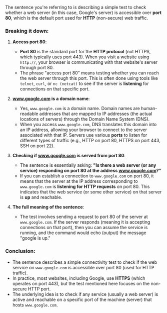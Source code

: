 The sentence you're referring to is describing a simple test to check whether a web server (in this case, Google's server) is accessible over **port 80**, which is the default port used for **HTTP** (non-secure) web traffic.

### Breaking it down:
1. **Access port 80**: 
   - **Port 80** is the standard port for the **HTTP protocol** (not HTTPS, which typically uses port 443). When you visit a website using `http://`, your browser is communicating with that website's server through port 80.
   - The phrase "access port 80" means testing whether you can reach the web server through this port. This is often done using tools like `telnet`, `curl`, or `nc (netcat)` to see if the server is **listening** for connections on that specific port.

2. **www.google.com is a domain name**:
   - Yes, `www.google.com` is a domain name. Domain names are human-readable addresses that are mapped to IP addresses (the actual locations of servers) through the Domain Name System (DNS). 
   - When you access `www.google.com`, DNS translates this domain into an IP address, allowing your browser to connect to the server associated with that IP. Servers use various **ports** to listen for different types of traffic (e.g., HTTP on port 80, HTTPS on port 443, SSH on port 22).

3. **Checking if www.google.com is served from port 80**:
   - The sentence is essentially asking: **"Is there a web server (or any service) responding on port 80 at the address www.google.com?"**
   - If you can establish a connection to `www.google.com` on port 80, it means that the server at the IP address corresponding to `www.google.com` is **listening for HTTP requests** on port 80. This indicates that the web service (or some other service) on that server is **up** and reachable.

4. **The full meaning of the sentence**:
   - The test involves sending a request to port 80 of the server at `www.google.com`. If the server responds (meaning it is accepting connections on that port), then you can assume the service is running, and the command would echo (output) the message "google is up."

### Conclusion:
- The sentence describes a simple connectivity test to check if the web service on `www.google.com` is accessible over port 80 (used for HTTP traffic). 
- In practice, most websites, including Google, use **HTTPS** (which operates on port 443), but the test mentioned here focuses on the non-secure HTTP port. 
- The underlying idea is to check if any service (usually a web server) is active and reachable on a specific port of the machine (server) that hosts `www.google.com`.